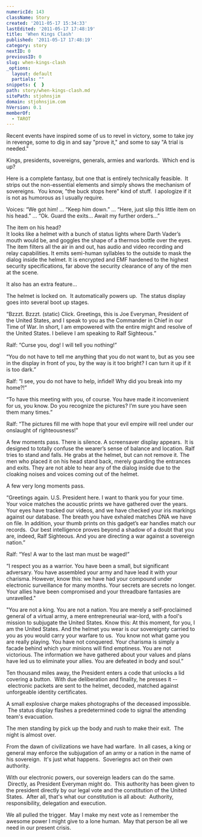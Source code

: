 ```yaml
---
numericId: 143
className: Story
created: '2011-05-17 15:34:33'
lastEdited: '2011-05-17 17:48:19'
title: 'When Kings Clash'
published: '2011-05-17 17:48:19'
category: story
nextID: 0
previousID: 0
slug: when-kings-clash
_options:
  layout: default
  partials: ""
snippets: {  }
path: story/when-kings-clash.md
sitePath: stjohnsjim
domain: stjohnsjim.com
hVersion: 0.1
memberOf:
  - TAROT
---
```

Recent events have inspired some of us to revel in victory, some to take joy in revenge, some to dig in and say &quot;prove it,&quot; and some to say &quot;A trial is needed.&quot;

Kings, presidents, sovereigns, generals, armies and warlords. &nbsp;Which end is up?

Here is a complete fantasy, but one that is entirely technically feasible. &nbsp;It strips out the non-essential elements and simply shows the mechanism of sovereigns. &nbsp;You know, &quot;the buck stops here&quot; kind of stuff. &nbsp;I apologize if it is not as humorous as I usually require.

Voices: &ldquo;We got him! &hellip; &ldquo;Keep him down.&rdquo; &hellip; &ldquo;Here, just slip this little item on his head.&rdquo; &hellip; &ldquo;Ok. Guard the exits&hellip; Await my further orders&hellip;&rdquo;

The item on his head?  
It looks like a helmet with a bunch of status lights where Darth Vader&rsquo;s mouth would be, and goggles the shape of a thermos bottle over the eyes. The item filters all the air in and out, has audio and video recording and relay capabilities. It emits semi-human syllables to the outside to mask the dialog inside the helmet. It is encrypted and EMF hardened to the highest security specifications, far above the security clearance of any of the men at the scene.

It also has an extra feature&hellip;

The helmet is locked on. &nbsp;It automatically powers up. &nbsp;The status display goes into several boot up stages.

&ldquo;Bzzzt. Bzzzt. (static) Click. Greetings, this is Joe Everyman, President of the United States, and I speak to you as the Commander in Chief in our Time of War. In short, I am empowered with the entire might and resolve of the United States. I believe I am speaking to Ralf Sighteous.&rdquo;

Ralf: &ldquo;Curse you, dog! I will tell you nothing!&rdquo;

&ldquo;You do not have to tell me anything that you do not want to, but as you see in the display in front of you, by the way is it too bright? I can turn it up if it is too dark.&rdquo;

Ralf: &ldquo;I see, you do not have to help, infidel! Why did you break into my home?!&rdquo;

&ldquo;To have this meeting with you, of course. You have made it inconvenient for us, you know. Do you recognize the pictures? I&rsquo;m sure you have seen them many times.&rdquo;

Ralf: &ldquo;The pictures fill me with hope that your evil empire will reel under our onslaught of righteousness!&rdquo;

A few moments pass. There is silence. A screensaver display appears. &nbsp;It is designed to totally confuse the wearer&rsquo;s sense of balance and location. Ralf tries to stand and falls. He grabs at the helmet, but can not remove it. The men who placed it on his head stand back, merely guarding the entrances and exits. They are not able to hear any of the dialog inside due to the cloaking noises and voices coming out of the helmet.

A few very long moments pass.

&ldquo;Greetings again. U.S. President here. I want to thank you for your time. Your voice matches the acoustic prints we have gathered over the years. Your eyes have tracked our videos, and we have checked your iris markings against our database. The breath you have exhaled matches DNA we have on file. In addition, your thumb prints on this gadget&rsquo;s ear handles match our records. &nbsp;Our best intelligence proves beyond a shadow of a doubt that you are, indeed, Ralf Sighteous. And you are directing a war against a sovereign nation.&rdquo;

Ralf: &ldquo;Yes! A war to the last man must be waged!&rdquo;

&ldquo;I respect you as a warrior. You have been a small, but significant adversary. You have assembled your army and have lead it with your charisma. However, know this: we have had your compound under electronic surveillance for many months. Your secrets are secrets no longer. Your allies have been compromised and your threadbare fantasies are unravelled.&quot;

&quot;You are not a king. You are not a nation. You are merely a self-proclaimed general of a virtual army, a mere entrepreneurial war-lord, with a fool's mission to subjugate the United States. Know this: At this moment, for you, I am the United States. And the helmet you wear is _our_ sovereignty carried to you as you would carry your warfare to us. &nbsp;You know not what game you are really playing. You have not conquered. Your charisma is simply a facade behind which your minions will find emptiness. You are not victorious. The information we have gathered about your values and plans have led us to eliminate your allies. You are defeated in body and soul.&rdquo;

Ten thousand miles away, the President enters a code that unlocks a lid covering a button. &nbsp;With due deliberation and finality, he presses it -- &nbsp;electronic packets are sent to the helmet, decoded, matched against unforgeable identity certificates.

A small explosive charge makes photographs of the deceased impossible. &nbsp;The status display flashes a predetermined code to signal the attending team's evacuation.

The men standing by pick up the body and rush to make their exit. &nbsp;The night is almost over.

From the dawn of civilizations we have had warfare. &nbsp;In all cases, a king or general may enforce the subjugation of an army or a nation in the name of his sovereign. &nbsp;It's just what happens. &nbsp;Soveriegns act on their own authority.

With our electronic powers, our sovereign leaders can do the same. &nbsp;Directly, as President Everyman might do. &nbsp;This authority has been given to the president directly by our legal vote and the constitution of the United States. &nbsp;After all, that's what our constitution is all about: &nbsp;Authority, responsibility, delegation and execution.

We all pulled the trigger. &nbsp;May I make my next vote as I remember the awesome power I might give to a lone human. &nbsp;May that person be all we need in our present crisis.

